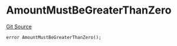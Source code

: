 # AmountMustBeGreaterThanZero
[Git Source](https://github.com/matter-labs/zksync-contracts/blob/c6e73735b89a4b474234f6471e326125c9069f15/contracts/l2-contracts/errors/L2ContractErrors.sol)


```solidity
error AmountMustBeGreaterThanZero();
```

